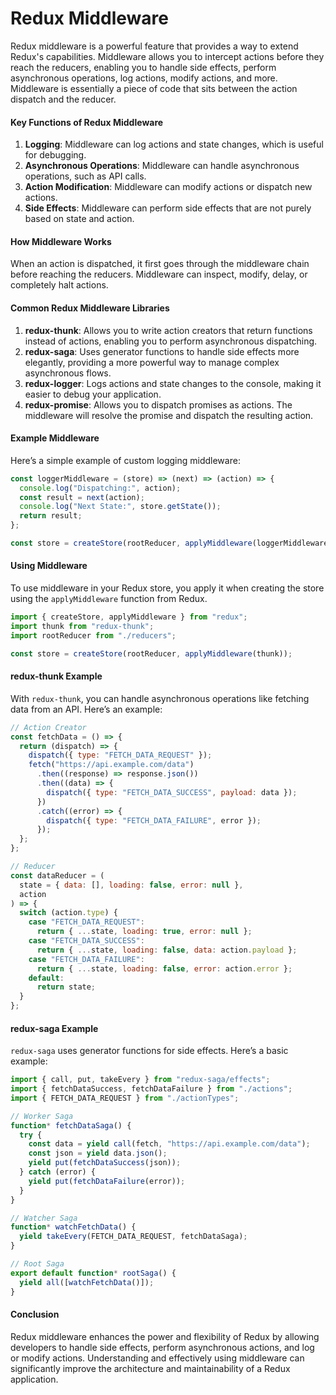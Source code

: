 # Redux Middleware

Redux middleware is a powerful feature that provides a way to extend Redux's capabilities. Middleware allows you to intercept actions before they reach the reducers, enabling you to handle side effects, perform asynchronous operations, log actions, modify actions, and more. Middleware is essentially a piece of code that sits between the action dispatch and the reducer.

#### Key Functions of Redux Middleware

1. **Logging**: Middleware can log actions and state changes, which is useful for debugging.
2. **Asynchronous Operations**: Middleware can handle asynchronous operations, such as API calls.
3. **Action Modification**: Middleware can modify actions or dispatch new actions.
4. **Side Effects**: Middleware can perform side effects that are not purely based on state and action.

#### How Middleware Works

When an action is dispatched, it first goes through the middleware chain before reaching the reducers. Middleware can inspect, modify, delay, or completely halt actions.

#### Common Redux Middleware Libraries

1. **redux-thunk**: Allows you to write action creators that return functions instead of actions, enabling you to perform asynchronous dispatching.
2. **redux-saga**: Uses generator functions to handle side effects more elegantly, providing a more powerful way to manage complex asynchronous flows.
3. **redux-logger**: Logs actions and state changes to the console, making it easier to debug your application.
4. **redux-promise**: Allows you to dispatch promises as actions. The middleware will resolve the promise and dispatch the resulting action.

#### Example Middleware

Here’s a simple example of custom logging middleware:

```javascript
const loggerMiddleware = (store) => (next) => (action) => {
  console.log("Dispatching:", action);
  const result = next(action);
  console.log("Next State:", store.getState());
  return result;
};

const store = createStore(rootReducer, applyMiddleware(loggerMiddleware));
```

#### Using Middleware

To use middleware in your Redux store, you apply it when creating the store using the `applyMiddleware` function from Redux.

```javascript
import { createStore, applyMiddleware } from "redux";
import thunk from "redux-thunk";
import rootReducer from "./reducers";

const store = createStore(rootReducer, applyMiddleware(thunk));
```

#### redux-thunk Example

With `redux-thunk`, you can handle asynchronous operations like fetching data from an API. Here’s an example:

```javascript
// Action Creator
const fetchData = () => {
  return (dispatch) => {
    dispatch({ type: "FETCH_DATA_REQUEST" });
    fetch("https://api.example.com/data")
      .then((response) => response.json())
      .then((data) => {
        dispatch({ type: "FETCH_DATA_SUCCESS", payload: data });
      })
      .catch((error) => {
        dispatch({ type: "FETCH_DATA_FAILURE", error });
      });
  };
};

// Reducer
const dataReducer = (
  state = { data: [], loading: false, error: null },
  action
) => {
  switch (action.type) {
    case "FETCH_DATA_REQUEST":
      return { ...state, loading: true, error: null };
    case "FETCH_DATA_SUCCESS":
      return { ...state, loading: false, data: action.payload };
    case "FETCH_DATA_FAILURE":
      return { ...state, loading: false, error: action.error };
    default:
      return state;
  }
};
```

#### redux-saga Example

`redux-saga` uses generator functions for side effects. Here’s a basic example:

```javascript
import { call, put, takeEvery } from "redux-saga/effects";
import { fetchDataSuccess, fetchDataFailure } from "./actions";
import { FETCH_DATA_REQUEST } from "./actionTypes";

// Worker Saga
function* fetchDataSaga() {
  try {
    const data = yield call(fetch, "https://api.example.com/data");
    const json = yield data.json();
    yield put(fetchDataSuccess(json));
  } catch (error) {
    yield put(fetchDataFailure(error));
  }
}

// Watcher Saga
function* watchFetchData() {
  yield takeEvery(FETCH_DATA_REQUEST, fetchDataSaga);
}

// Root Saga
export default function* rootSaga() {
  yield all([watchFetchData()]);
}
```

#### Conclusion

Redux middleware enhances the power and flexibility of Redux by allowing developers to handle side effects, perform asynchronous actions, and log or modify actions. Understanding and effectively using middleware can significantly improve the architecture and maintainability of a Redux application.
